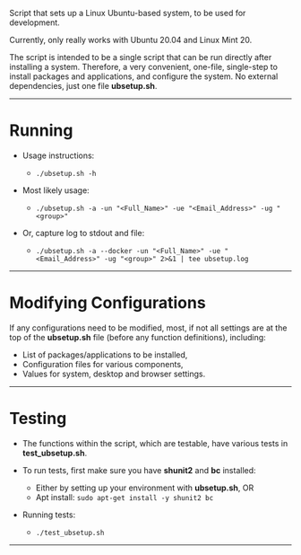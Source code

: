 Script that sets up a Linux Ubuntu-based system, to be used for development.

Currently, only really works with Ubuntu 20.04 and Linux Mint 20.

The script is intended to be a single script that can be run directly after
installing a system.  Therefore, a very convenient, one-file, single-step to
install packages and applications, and configure the system.
No external dependencies, just one file **ubsetup.sh**.

___


# Running

* Usage instructions:
  * `./ubsetup.sh -h`

* Most likely usage:
  * `./ubsetup.sh -a -un "<Full_Name>" -ue "<Email_Address>" -ug "<group>"`
* Or, capture log to stdout and file:
  * `./ubsetup.sh -a --docker -un "<Full_Name>" -ue "<Email_Address>" -ug "<group>" 2>&1 | tee ubsetup.log`

___


# Modifying Configurations

If any configurations need to be modified, most, if not all settings are at the
top of the **ubsetup.sh** file (before any function definitions), including:
  * List of packages/applications to be installed,
  * Configuration files for various components,
  * Values for system, desktop and browser settings.

___


# Testing

* The functions within the script, which are testable, have various tests in **test_ubsetup.sh**.

* To run tests, first make sure you have **shunit2** and **bc** installed:
  * Either by setting up your environment with **ubsetup.sh**, OR
  * Apt install:  `sudo apt-get install -y shunit2 bc`

* Running tests:
  * `./test_ubsetup.sh`

___
